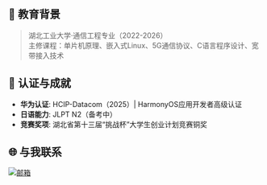 ## 🏫 教育背景 
>湖北工业大学·通信工程专业（2022-2026）  
>主修课程：单片机原理、嵌入式Linux、5G通信协议、C语言程序设计、宽带接入技术

## 📜 认证与成就
- **华为认证**: HCIP-Datacom（2025）| HarmonyOS应用开发者高级认证  
- **日语能力**: JLPT N2（备考中）  
- **竞赛奖项**:  湖北省第十三届“挑战杯”大学生创业计划竞赛铜奖

## 🌐 与我联系
[![邮箱](https://img.shields.io/badge/Email-xu_xiaomeng0518@163.com-important?style=flat&logo=gmail)](mailto:xu_xiaomeng0518@163.com)  

